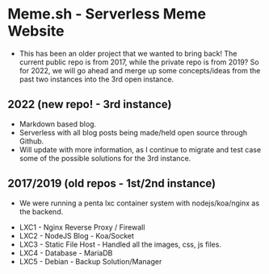 # Meme.sh - Serverless Meme Website
* This has been an older project that we wanted to bring back! The current public repo is from 2017, while the private repo is from 2019? So for 2022, we will go ahead and merge up some concepts/ideas from the past two instances into the 3rd open instance.

## 2022 (new repo! - 3rd instance)
* Markdown based blog.
* Serverless with all blog posts being made/held open source through Github.
* Will update with more information, as I continue to migrate and test case some of the possible solutions for the 3rd instance.

## 2017/2019 (old repos - 1st/2nd instance)
* We were running a penta lxc container system with nodejs/koa/nginx as the backend.
- LXC1 - Nginx Reverse Proxy / Firewall
- LXC2 - NodeJS Blog - Koa/Socket
- LXC3 - Static File Host - Handled all the images, css, js files.
- LXC4 - Database - MariaDB
- LXC5 - Debian - Backup Solution/Manager

